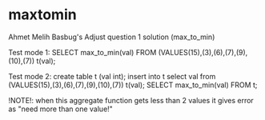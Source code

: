 # maxtomin
Ahmet Melih Basbug's Adjust question 1 solution (max_to_min)

Test mode 1:
SELECT max_to_min(val)
FROM (VALUES(15),(3),(6),(7),(9),(10),(7)) t(val);

Test mode 2:
create table t (val int);
insert into t select val from (VALUES(15),(3),(6),(7),(9),(10),(7)) t(val);
SELECT max_to_min(val)
FROM t;

!NOTE!: when this aggregate function gets less than 2 values it gives error as "need more than one value!"
